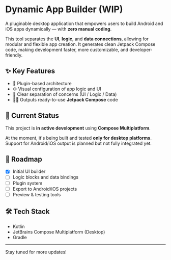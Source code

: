 # Dynamic App Builder (WIP)

A pluginable desktop application that empowers users to build Android and iOS apps dynamically — with **zero manual coding**.

This tool separates the **UI**, **logic**, and **data connections**, allowing for modular and flexible app creation. It generates clean Jetpack Compose code, making development faster, more customizable, and developer-friendly.

## ✨ Key Features

- 🔌 Plugin-based architecture
- ⚙️ Visual configuration of app logic and UI
- 🧱 Clear separation of concerns (UI / Logic / Data)
- 🧑‍💻 Outputs ready-to-use **Jetpack Compose** code

## 🚧 Current Status

This project is **in active development** using **Compose Multiplatform**.

At the moment, it's being built and tested **only for desktop platforms**. Support for Android/iOS output is planned but not fully integrated yet.

## 🔮 Roadmap

- [x] Initial UI builder
- [ ] Logic blocks and data bindings
- [ ] Plugin system
- [ ] Export to Android/iOS projects
- [ ] Preview & testing tools

## 🛠️ Tech Stack

- Kotlin
- JetBrains Compose Multiplatform (Desktop)
- Gradle

---

Stay tuned for more updates!